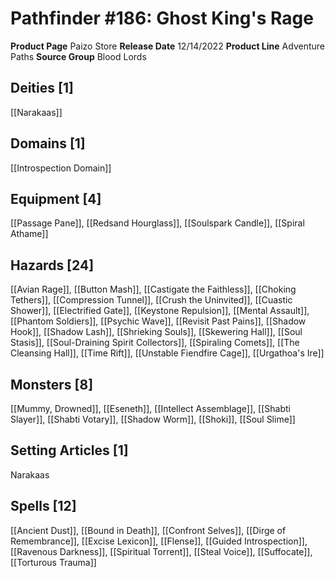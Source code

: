 ﻿---
id: '189'
name: Pathfinder 186. Ghost King's Rage
rarity: Common
source: null
trait: null
type: Source

---
# Pathfinder #186: Ghost King's Rage

**Product Page** Paizo Store
**Release Date** 12/14/2022
**Product Line** Adventure Paths
**Source Group** Blood Lords

## Deities [1]

[[Narakaas]]

## Domains [1]

[[Introspection Domain]]

## Equipment [4]

[[Passage Pane]], [[Redsand Hourglass]], [[Soulspark Candle]], [[Spiral Athame]]

## Hazards [24]

[[Avian Rage]], [[Button Mash]], [[Castigate the Faithless]], [[Choking Tethers]], [[Compression Tunnel]], [[Crush the Uninvited]], [[Cuastic Shower]], [[Electrified Gate]], [[Keystone Repulsion]], [[Mental Assault]], [[Phantom Soldiers]], [[Psychic Wave]], [[Revisit Past Pains]], [[Shadow Hook]], [[Shadow Lash]], [[Shrieking Souls]], [[Skewering Hall]], [[Soul Stasis]], [[Soul-Draining Spirit Collectors]], [[Spiraling Comets]], [[The Cleansing Hall]], [[Time Rift]], [[Unstable Fiendfire Cage]], [[Urgathoa's Ire]]

## Monsters [8]

[[Mummy, Drowned]], [[Eseneth]], [[Intellect Assemblage]], [[Shabti Slayer]], [[Shabti Votary]], [[Shadow Worm]], [[Shoki]], [[Soul Slime]]

## Setting Articles [1]

Narakaas

## Spells [12]

[[Ancient Dust]], [[Bound in Death]], [[Confront Selves]], [[Dirge of Remembrance]], [[Excise Lexicon]], [[Flense]], [[Guided Introspection]], [[Ravenous Darkness]], [[Spiritual Torrent]], [[Steal Voice]], [[Suffocate]], [[Torturous Trauma]]